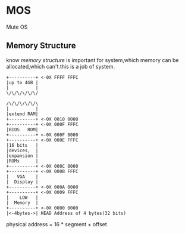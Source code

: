 # MOS
Mute OS
## Memory Structure
know *memory structure* is important for system,which memory can be allocated,which can't.this is a job of system.

	+----------+ <-0X FFFF FFFC
	|up to 4GB |
	|	       |
	\/\/\/\/\/\/

	/\/\/\/\/\/\
	|          |
	|extend RAM|
	+----------+ <-0X 0010 0000
	+----------+ <-0X 000F FFFC
	|BIOS   ROM|
	+----------+ <-0X 000F 0000
	+----------+ <-0X 000E FFFC
	|16 bits   |
	|devices,  |
	|expansion |
	|ROMs      |
	+----------+ <-0X 000C 0000
	+----------+ <-0X 000B FFFC
	|   VGA    |
	|  Display |
	+----------+ <-0X 000A 0000
	+----------+ <-0X 0009 FFFC
	|    LOW   |
	|  Memory  |
	+----------+ <-0X 0000 0000
	|<-4bytes->| HEAD Address of 4 bytes(32 bits)

physical address = 16 * segment + offset
